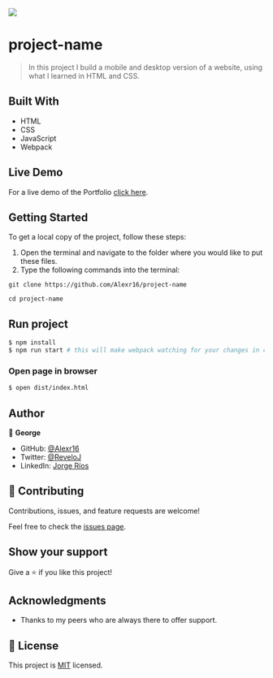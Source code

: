 ![](https://img.shields.io/badge/Microverse-blueviolet)

# project-name

> In this project I build a mobile and desktop version of a website, using what I learned in HTML and CSS.

## Built With

- HTML
- CSS
- JavaScript
- Webpack

## Live Demo

For a live demo of the Portfolio [click here](https://Alexr16.github.io/project-name/).

## Getting Started

To get a local copy of the project, follow these steps: 
1. Open the terminal and navigate to the folder where you would like to put these files.
2. Type the following commands into the terminal: 
 ```
 git clone https://github.com/Alexr16/project-name
 ```
 ```
 cd project-name
 ```
## Run project

```bash
$ npm install
$ npm run start # this will make webpack watching for your changes in code
```

### Open page in browser
```bash
$ open dist/index.html
```
## Author

👤 **George**

- GitHub: [@Alexr16](https://github.com/Alexr16)
- Twitter: [@ReveloJ](https://twitter.com/ReveloJ)
- LinkedIn: [Jorge Ríos](https://www.linkedin.com/in/jorge-r%C3%ADos-3b33ab22b)

## 🤝 Contributing

Contributions, issues, and feature requests are welcome!

Feel free to check the [issues page](https://github.com/Alexr16/project-name/issues).
## Show your support

Give a ⭐️ if you like this project!

## Acknowledgments

- Thanks to my peers who are always there to offer support. 

## 📝 License

This project is [MIT](./LICENSE) licensed.
